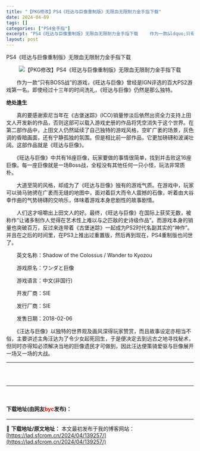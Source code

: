 ```yaml
---
title: "【PKG修改】PS4《旺达与巨像重制版》无限血无限耐力金手指下载"
date: 2024-04-09
tags: []
categories: ["PS4金手指"]
excerpt: "PS4《旺达与巨像重制版》无限血无限耐力金手指下载 　　作为一款&ldquo;只有BOSS战&rdquo;的游戏，《旺达与巨像》曾经是IGN评选的百大PS2游戏第一名。即使经过十三年的时间洗礼，《旺达与巨像》仍然是那么独特。 绝处逢生 　　真的要感谢索尼当年在《古堡迷踪》(ICO)销量惨淡后依然出资&hellip;"
layout: post
---
```


 <p>PS4《旺达与巨像重制版》无限血无限耐力金手指下载</p> <p align="center"><img border="0" src="https://lad.sfcrom.cn/wp-content/uploads/2024/04/20240409_6614eb8e48f9e.webp" alt="【PKG修改】PS4《旺达与巨像重制版》无限血无限耐力金手指下载" /></p> <p>　　作为一款&ldquo;只有BOSS战&rdquo;的游戏，《旺达与巨像》曾经是IGN评选的百大PS2游戏第一名。即使经过十三年的时间洗礼，《旺达与巨像》仍然是那么独特。</p> <p><strong>绝处逢生</strong></p> <p>　　真的要感谢索尼当年在《古堡迷踪》(ICO)销量惨淡后依然出资全力支持上田文人开发新的作品，否则这部可以载入游戏史册的作品将凭空消失于这个世界。在第二部作品中，上田文人仍然延续了自己独特的游戏风格，空旷广袤的场景，灰色调的昏暗画面，还有宁静孤独的氛围。但是相比前一部作品，它更加磅礴和波澜壮阔。这部作品就是《旺达与巨像》。</p> <p>　　《旺达与巨像》中共有16座巨像，玩家要做的事情很简单，找到并击败这16座巨像。每一座巨像就是一场Boss战，全程没有其他任何一只小怪，玩法非常质朴。</p> <p>　　大道至简的风格，却成为了《旺达与巨像》独有的游戏气质。在游戏中，玩家可以骑马驰骋在广袤而无缝的地图中，面对着巨大而令人震撼的石像，听着由大谷幸作曲的气势磅礴的交响乐，体味着游戏本身悲剧性的故事剧情。</p> <p>　　人们这才咀嚼出上田文人的好。最终，《旺达与巨像》在国际上获奖无数，被称作&ldquo;让诸多制作人觉得在艺术性上难以与之匹敌的史诗级作品&rdquo;。而游戏本身的销量也突破百万，反过来连带着《古堡迷踪》一起成为PS2时代名副其实的&ldquo;神作&rdquo;。并且在之后的时间里，在PS3上推出过重置版，然后再到现在，PS4重制版也问世了。</p> <p>　　英文名称：Shadow of the Colossus / Wander to Kyozou</p> <p>　　游戏原名：ワンダと巨像</p> <p>　　游戏语言：中文(非国行)</p> <p>　　开发厂商：SIE</p> <p>　　发行厂商：SIE</p> <p>　　发售日期：2018-02-06</p> <p>　　《汪达与巨像》以独特的世界观及画风深得玩家赞赏，而且故事设定亦相当不俗，主要讲述主角汪达为了令少女起死回生，于是便决定去到远古之地寻找秘术，但同时亦得知必须解决当地的巨像遗民才可做到，因此汪达便策骑爱驱与巨像展开一场又一场的大战。</p> <hr /> <p><br />&nbsp;</p> <hr /> <p>&nbsp;</p> <p><h4>下载地址(由网友<font color="red">byc</font>发布)：</h4></p> 

---
📖 **下载地址/原文地址：** 本文最初发布于我的博客网站：[https://lad.sfcrom.cn/2024/04/139257/](https://lad.sfcrom.cn/2024/04/139257/)

